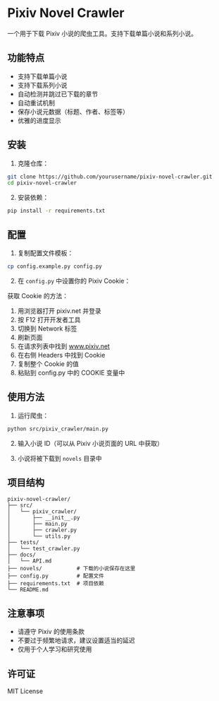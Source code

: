 # Pixiv Novel Crawler

一个用于下载 Pixiv 小说的爬虫工具。支持下载单篇小说和系列小说。

## 功能特点

- 支持下载单篇小说
- 支持下载系列小说
- 自动检测并跳过已下载的章节
- 自动重试机制
- 保存小说元数据（标题、作者、标签等）
- 优雅的进度显示

## 安装

1. 克隆仓库：
```bash
git clone https://github.com/yourusername/pixiv-novel-crawler.git
cd pixiv-novel-crawler
```

2. 安装依赖：
```bash
pip install -r requirements.txt
```

## 配置

1. 复制配置文件模板：
```bash
cp config.example.py config.py
```

2. 在 `config.py` 中设置你的 Pixiv Cookie：

获取 Cookie 的方法：
1. 用浏览器打开 pixiv.net 并登录
2. 按 F12 打开开发者工具
3. 切换到 Network 标签
4. 刷新页面
5. 在请求列表中找到 www.pixiv.net
6. 在右侧 Headers 中找到 Cookie
7. 复制整个 Cookie 的值
8. 粘贴到 config.py 中的 COOKIE 变量中

## 使用方法

1. 运行爬虫：
```bash
python src/pixiv_crawler/main.py
```

2. 输入小说 ID（可以从 Pixiv 小说页面的 URL 中获取）

3. 小说将被下载到 `novels` 目录中

## 项目结构

```
pixiv-novel-crawler/
├── src/
│   └── pixiv_crawler/
│       ├── __init__.py
│       ├── main.py
│       ├── crawler.py
│       └── utils.py
├── tests/
│   └── test_crawler.py
├── docs/
│   └── API.md
├── novels/           # 下载的小说保存在这里
├── config.py         # 配置文件
├── requirements.txt  # 项目依赖
└── README.md
```

## 注意事项

- 请遵守 Pixiv 的使用条款
- 不要过于频繁地请求，建议设置适当的延迟
- 仅用于个人学习和研究使用

## 许可证

MIT License 